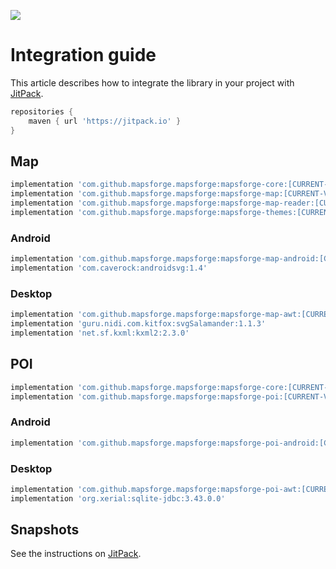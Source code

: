 [![](https://jitpack.io/v/mapsforge/mapsforge.svg)](https://jitpack.io/#mapsforge/mapsforge)

# Integration guide

This article describes how to integrate the library in your project with [JitPack](https://jitpack.io/#mapsforge/mapsforge).

```groovy
repositories {
    maven { url 'https://jitpack.io' }
}
```

## Map

```groovy
implementation 'com.github.mapsforge.mapsforge:mapsforge-core:[CURRENT-VERSION]'
implementation 'com.github.mapsforge.mapsforge:mapsforge-map:[CURRENT-VERSION]'
implementation 'com.github.mapsforge.mapsforge:mapsforge-map-reader:[CURRENT-VERSION]'
implementation 'com.github.mapsforge.mapsforge:mapsforge-themes:[CURRENT-VERSION]'
```

### Android

```groovy
implementation 'com.github.mapsforge.mapsforge:mapsforge-map-android:[CURRENT-VERSION]'
implementation 'com.caverock:androidsvg:1.4'
```

### Desktop

```groovy
implementation 'com.github.mapsforge.mapsforge:mapsforge-map-awt:[CURRENT-VERSION]'
implementation 'guru.nidi.com.kitfox:svgSalamander:1.1.3'
implementation 'net.sf.kxml:kxml2:2.3.0'
```

## POI

```groovy
implementation 'com.github.mapsforge.mapsforge:mapsforge-core:[CURRENT-VERSION]'
implementation 'com.github.mapsforge.mapsforge:mapsforge-poi:[CURRENT-VERSION]'
```

### Android

```groovy
implementation 'com.github.mapsforge.mapsforge:mapsforge-poi-android:[CURRENT-VERSION]'
```

### Desktop

```groovy
implementation 'com.github.mapsforge.mapsforge:mapsforge-poi-awt:[CURRENT-VERSION]'
implementation 'org.xerial:sqlite-jdbc:3.43.0.0'
```

## Snapshots

See the instructions on [JitPack](https://jitpack.io/#mapsforge/mapsforge).

